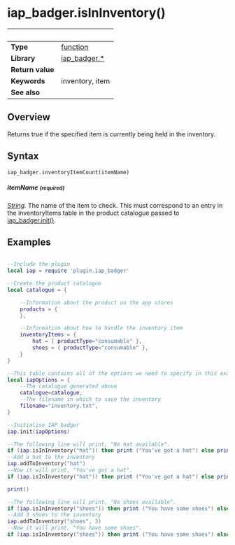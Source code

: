 # iap_badger.isInInventory()

|                      | &nbsp; 
| -------------------- | ---------------------------------------------------------------
| __Type__             | [function](http://docs.coronalabs.com/api/type/Function.html)
| __Library__          | [iap_badger.*](Readme.markdown)
| __Return value__     | 
| __Keywords__         | inventory, item
| __See also__         | 


## Overview

Returns true if the specified item is currently being held in the inventory.


## Syntax

	iap_badger.inventoryItemCount(itemName)

##### itemName <small>(required)</small>
_[String](http://docs.coronalabs.com/api/type/String.html)._ The name of the item to check.  This must correspond to an entry in the inventoryItems table in the product catalogue passed to [iap_badger.init()](init.markdown).


## Examples


```lua

--Include the plugin
local iap = require 'plugin.iap_badger'

--Create the product catalogue
local catalogue = {

    --Information about the product on the app stores
    products = {    
    },

    --Information about how to handle the inventory item
    inventoryItems = {
        hat = { productType="consumable" },
        shoes = { productType="consumable" },
    }
}

--This table contains all of the options we need to specify in this example program.
local iapOptions = {
    --The catalogue generated above
    catalogue=catalogue,
    --The filename in which to save the inventory
    filename="inventory.txt",
}

--Initialise IAP badger
iap.init(iapOptions)

--The following line will print, "No hat available".
if (iap.isInInventory("hat")) then print ("You've got a hat") else print ("No hat available") end
--Add a hat to the inventory
iap.addToInventory("hat")
--Now it will print, "You've got a hat".
if (iap.isInInventory("hat")) then print ("You've got a hat") else print ("No hat available") end

print()

--The following line will print, "No shoes available".
if (iap.isInInventory("shoes")) then print ("You have some shoes") else print ("No shoes available") end
--Add 3 shoes to the inventory
iap.addToInventory("shoes", 3)
--Now it will print, "You have some shoes".
if (iap.isInInventory("shoes")) then print ("You have some shoes") else print ("No shoes available") end



```
